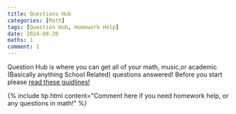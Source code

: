 ```yaml
---
title: Questions Hub
categories: [Math]
tags: [Question Hub, Homework Help]
date: 2024-08-20
maths: 1
comment: 1
---
```

Question Hub is where you can  get all of your math, music,or academic (Basically anything School Related) questions answered! Before you start please [read these guidlines!](https://1drv.ms/w/s!Aq89Uw4QUhrygkx36x-WDnxVPpkg?e=etvcrP)

{% include tip.html content="Comment here if you need homework help, or any questions in math!" %}
